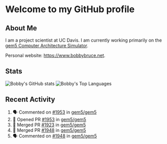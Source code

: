 # Welcome to my GitHub profile

## About Me

I am a project scientist at UC Davis. I am currently working primarily on the [gem5 Computer Architecture Simulator](https://github.com/gem5).

Personal website: <https://www.bobbybruce.net>.

## Stats

![Bobby's GitHub stats](https://github-readme-stats.vercel.app/api?username=bobbyrbruce&show_icons=true&theme=responsive&include_all_commits=true&count_private=true&show=reviews&disable_animations=true)
![Bobby's Top Languages ](https://github-readme-stats.vercel.app/api/top-langs/?username=bobbyrbruce&layout=compact&theme=responsive&count_private=true&langs_count=10&disable_animations=true)

## Recent Activity

<!--START_SECTION:activity-->
1. 🗣 Commented on [#1953](https://github.com/gem5/gem5/pull/1953#issuecomment-2619066658) in [gem5/gem5](https://github.com/gem5/gem5)
2. 💪 Opened PR [#1953](https://github.com/gem5/gem5/pull/1953) in [gem5/gem5](https://github.com/gem5/gem5)
3. 🎉 Merged PR [#1923](https://github.com/gem5/gem5/pull/1923) in [gem5/gem5](https://github.com/gem5/gem5)
4. 🎉 Merged PR [#1948](https://github.com/gem5/gem5/pull/1948) in [gem5/gem5](https://github.com/gem5/gem5)
5. 🗣 Commented on [#1948](https://github.com/gem5/gem5/pull/1948#issuecomment-2616988076) in [gem5/gem5](https://github.com/gem5/gem5)
<!--END_SECTION:activity-->

